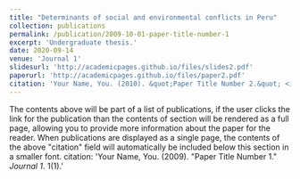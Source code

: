 ```yaml
---
title: "Determinants of social and environmental conflicts in Peru"
collection: publications
permalink: /publication/2009-10-01-paper-title-number-1
excerpt: 'Undergraduate thesis.'
date: 2020-09-14
venue: 'Journal 1'
slidesurl: 'http://academicpages.github.io/files/slides2.pdf'
paperurl: 'http://academicpages.github.io/files/paper2.pdf'
citation: 'Your Name, You. (2010). &quot;Paper Title Number 2.&quot; <i>Journal 1</i>. 1(2).'
---
```



The contents above will be part of a list of publications, if the user clicks the link for the publication than the contents of section will be rendered as a full page, allowing you to provide more information about the paper for the reader. When publications are displayed as a single page, the contents of the above "citation" field will automatically be included below this section in a smaller font.
citation: 'Your Name, You. (2009). &quot;Paper Title Number 1.&quot; <i>Journal 1</i>. 1(1).'

